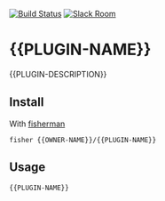 [![Build Status][travis-badge]][travis-link]
[![Slack Room][slack-badge]][slack-link]

# {{PLUGIN-NAME}}

{{PLUGIN-DESCRIPTION}}

## Install

With [fisherman]

```
fisher {{OWNER-NAME}}/{{PLUGIN-NAME}}
```

## Usage

```fish
{{PLUGIN-NAME}}
```

[travis-link]: https://travis-ci.org/{{OWNER-NAME}}/{{PLUGIN-NAME}}
[travis-badge]: https://img.shields.io/travis/{{OWNER-NAME}}/{{PLUGIN-NAME}}.svg
[slack-link]: https://fisherman-wharf.herokuapp.com
[slack-badge]: https://fisherman-wharf.herokuapp.com/badge.svg
[fisherman]: https://github.com/fisherman/fisherman
